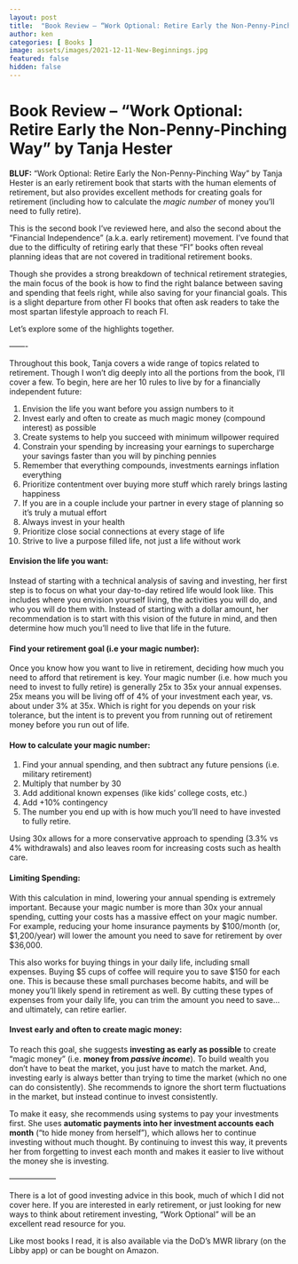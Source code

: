 ```yaml
---
layout: post
title:  "Book Review – “Work Optional: Retire Early the Non-Penny-Pinching Way” by Tanja Hester"
author: ken
categories: [ Books ]
image: assets/images/2021-12-11-New-Beginnings.jpg
featured: false
hidden: false
---
```


# Book Review – “Work Optional: Retire Early the Non-Penny-Pinching Way” by Tanja Hester

**BLUF:** “Work Optional: Retire Early the Non-Penny-Pinching Way” by Tanja Hester is an early retirement book that starts with the human elements of retirement, but also provides excellent methods for creating goals for retirement (including how to calculate the _magic number_ of money you’ll need to fully retire).

This is the second book I’ve reviewed here, and also the second about the “Financial Independence” (a.k.a. early retirement) movement.  I’ve found that due to the difficulty of retiring early that these “FI” books often reveal planning ideas that are not covered in traditional retirement books.  

Though she provides a strong breakdown of technical retirement strategies, the main focus of the book is how to find the right balance between saving and spending that feels right, while also saving for your financial goals.  This is a slight departure from other FI books that often ask readers to take the most spartan lifestyle approach to reach FI.  

Let’s explore some of the highlights together.

——-

Throughout this book, Tanja covers a wide range of topics related to retirement.  Though I won’t dig deeply into all the portions from the book, I’ll cover a few.  To begin, here are her 10 rules to live by for a financially independent future:

1. Envision the life you want before you assign numbers to it
2. Invest early and often to create as much magic money (compound interest) as possible
3. Create systems to help you succeed with minimum willpower required 
4. Constrain your spending by increasing your earnings to supercharge your savings faster than you will by pinching pennies
5. Remember that everything compounds, investments earnings inflation everything
6. Prioritize contentment over buying more stuff which rarely brings lasting happiness
7. If you are in a couple include your partner in every stage of planning so it’s truly a mutual effort
8. Always invest in your health
9. Prioritize close social connections at every stage of life
10. Strive to live a purpose filled life, not just a life without work

#### Envision the life you want:

Instead of starting with a technical analysis of saving and investing, her first step is to focus on what your day-to-day retired life would look like.  This includes where you envision yourself living, the activities you will do, and who you will do them with.  Instead of starting with a dollar amount, her recommendation is to start with this vision of the future in mind, and then determine how much you’ll need to live that life in the future.

#### Find your retirement goal (i.e your magic number):

Once you know how you want to live in retirement, deciding how much you need to afford that retirement is key.  Your magic number (i.e. how much you need to invest to fully retire) is generally 25x to 35x your annual expenses.  25x means you will be living off of 4% of your investment each year, vs. about under 3% at 35x.  Which is right for you depends on your risk tolerance, but the intent is to prevent you from running out of retirement money before you run out of life.

#### How to calculate your magic number:

1. Find your annual spending, and  then subtract any future pensions (i.e. military retirement)
2. Multiply that number by 30 
3. Add additional known expenses (like kids’ college costs, etc.)
4. Add +10% contingency
5. The number you end up with is how much you’ll need to have invested to fully retire.

Using 30x allows for a more conservative approach to spending (3.3% vs 4% withdrawals) and also leaves room for increasing costs such as health care.

#### Limiting Spending:

With this calculation in mind, lowering your annual spending is extremely important.  Because your magic number is more than 30x your annual spending, cutting your costs has a massive effect on your magic number.  For example, reducing your home insurance payments by $100/month (or, $1,200/year) will lower the amount you need to save for retirement by over $36,000.  

This also works for buying things in your daily life, including small expenses.  Buying $5 cups of coffee will require you to save $150 for each one.  This is because these small purchases become habits, and will be money you’ll likely spend in retirement as well.  By cutting these types of expenses from your daily life, you can trim the amount you need to save… and ultimately, can retire earlier.   

#### Invest early and often to create magic money:

To reach this goal, she suggests **investing as early as possible** to create “magic money” (i.e. **money from _passive income_**).  To build wealth you don’t have to beat the market, you just have to match the market.  And, investing early is always better than trying to time the market (which no one can do consistently).  She recommends to ignore the short term fluctuations in the market, but instead continue to invest consistently. 

To make it easy, she recommends using systems to pay your investments first.  She uses **automatic payments into her investment accounts each month** (“to hide money from herself”), which allows her to continue investing without much thought.  By continuing to invest this way, it prevents her from forgetting to invest each month and makes it easier to live without the money she is investing.

——————

There is a lot of good investing advice in this book, much of which I did not cover here.  If you are interested in early retirement, or just looking for new ways to think about retirement investing, “Work Optional” will be an excellent read resource for you.

Like most books I read, it is also available via the DoD’s MWR library (on the Libby app) or can be bought on Amazon.
